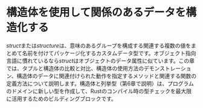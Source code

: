 # 構造体を使用して関係のあるデータを構造化する

*struct*または*structure*は、意味のあるグループを構成する関連する複数の値をまとめて名前を付けてパッケージ化するカスタムデータ型です。オブジェクト指向言語に慣れているなら*struct*はオブジェクトのデータ属性に似ています。この章では、タプルと構造体の比較と対比、構造体の使用方法のデモンストレーション、構造体のデータに関連付けられた動作を指定するメソッドと関連する関数の定義方法について説明します。構造体と列挙型（第6章で説明）は、プログラムのドメインに新しい型を作成して、Rustのコンパイル時の型チェックを最大限に活用するためのビルディングブロックです。